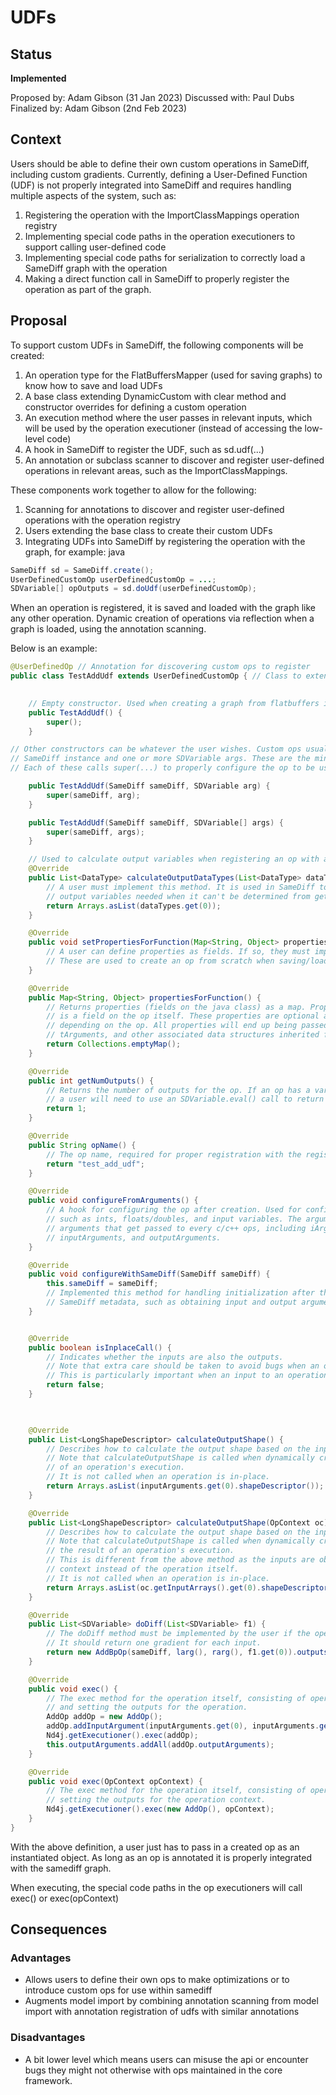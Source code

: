 # UDFs

## Status
**Implemented**

Proposed by: Adam Gibson (31 Jan 2023)
Discussed with: Paul Dubs
Finalized by: Adam Gibson (2nd Feb 2023)


## Context

Users should be able to define their own custom operations in SameDiff, including custom gradients. 
Currently, defining a User-Defined Function (UDF) is not properly integrated into SameDiff and requires handling multiple aspects of the system, such as:

1. Registering the operation with the ImportClassMappings operation registry
2. Implementing special code paths in the operation executioners to support calling user-defined code
3. Implementing special code paths for serialization to correctly load a SameDiff graph with the operation
4. Making a direct function call in SameDiff to properly register the operation as part of the graph.

## Proposal 
To support custom UDFs in SameDiff, the following components will be created:

1. An operation type for the FlatBuffersMapper (used for saving graphs) to know how to save and load UDFs
2. A base class extending DynamicCustom with clear method and constructor overrides for defining a custom operation
3.  An execution method where the user passes in relevant inputs, which will be used by the operation executioner (instead of accessing the low-level code)
4. A hook in SameDiff to register the UDF, such as sd.udf(...)
5. An annotation or subclass scanner to discover and register user-defined operations in relevant areas, such as the ImportClassMappings.

These components work together to allow for the following:

1. Scanning for annotations to discover and register user-defined operations with the operation registry
2. Users extending the base class to create their custom UDFs
3. Integrating UDFs into SameDiff by registering the operation with the graph, for example:
java
```java
SameDiff sd = SameDiff.create();
UserDefinedCustomOp userDefinedCustomOp = ...;
SDVariable[] opOutputs = sd.doUdf(userDefinedCustomOp);
```

When an operation is registered, it is saved and loaded with the graph like any other operation.
Dynamic creation of operations via reflection when a graph is loaded, using the annotation scanning.

Below is an example:
```java
@UserDefinedOp // Annotation for discovering custom ops to register
public class TestAddUdf extends UserDefinedCustomOp { // Class to extend
    

    // Empty constructor. Used when creating a graph from flatbuffers in the underlying { org.nd4j.autodiff.samediff.serde.FlatBuffersMapper}.
    public TestAddUdf() {
        super();
    }

// Other constructors can be whatever the user wishes. Custom ops usually take in a
// SameDiff instance and one or more SDVariable args. These are the minimum components to instantiate an op.
// Each of these calls super(...) to properly configure the op to be used within the SameDiff graph passed in.

    public TestAddUdf(SameDiff sameDiff, SDVariable arg) {
        super(sameDiff, arg);
    }

    public TestAddUdf(SameDiff sameDiff, SDVariable[] args) {
        super(sameDiff, args);
    }

    // Used to calculate output variables when registering an op with a graph.
    @Override
    public List<DataType> calculateOutputDataTypes(List<DataType> dataTypes) {
        // A user must implement this method. It is used in SameDiff to determine the number of 
        // output variables needed when it can't be determined from getNumOutputs().
        return Arrays.asList(dataTypes.get(0));
    }

    @Override
    public void setPropertiesForFunction(Map<String, Object> properties) {
        // A user can define properties as fields. If so, they must implement this method and propertiesForFunction().
        // These are used to create an op from scratch when saving/loading a model.
    }

    @Override
    public Map<String, Object> propertiesForFunction() {
        // Returns properties (fields on the java class) as a map. Properties can be any value that
        // is a field on the op itself. These properties are optional and may not be needed, 
        // depending on the op. All properties will end up being passed to the underlying iArguments, 
        // tArguments, and other associated data structures inherited from DynamicCustomOp.
        return Collections.emptyMap();
    }

    @Override
    public int getNumOutputs() {
        // Returns the number of outputs for the op. If an op has a variable number of outputs, 
        // a user will need to use an SDVariable.eval() call to return an int to determine the number of outputs.
        return 1;
    }

    @Override
    public String opName() {
        // The op name, required for proper registration with the registry.
        return "test_add_udf";
    }

    @Override
    public void configureFromArguments() {
        // A hook for configuring the op after creation. Used for configuration from specified arguments,
        // such as ints, floats/doubles, and input variables. The arguments referenced are the underlying 
        // arguments that get passed to every c/c++ ops, including iArguments, tArguments, dArguments,
        // inputArguments, and outputArguments.
    }

    @Override
    public void configureWithSameDiff(SameDiff sameDiff) {
        this.sameDiff = sameDiff;
        // Implemented this method for handling initialization after the op is created. It initiates values using relevant 
        // SameDiff metadata, such as obtaining input and output argument metadata from SDVariable found as args().
    }


    @Override
    public boolean isInplaceCall() {
        // Indicates whether the inputs are also the outputs.
        // Note that extra care should be taken to avoid bugs when an operation is in-place.
        // This is particularly important when an input to an operation is a view.
        return false;
    }

 

    @Override
    public List<LongShapeDescriptor> calculateOutputShape() {
        // Describes how to calculate the output shape based on the inputs. 
        // Note that calculateOutputShape is called when dynamically creating output arrays to store the result 
        // of an operation's execution. 
        // It is not called when an operation is in-place.
        return Arrays.asList(inputArguments.get(0).shapeDescriptor());
    }

    @Override
    public List<LongShapeDescriptor> calculateOutputShape(OpContext oc) {
        // Describes how to calculate the output shape based on the inputs from the operation context. 
        // Note that calculateOutputShape is called when dynamically creating output arrays to store 
        // the result of an operation's execution. 
        // This is different from the above method as the inputs are obtained from the operation
        // context instead of the operation itself. 
        // It is not called when an operation is in-place.
        return Arrays.asList(oc.getInputArrays().get(0).shapeDescriptor());
    }

    @Override
    public List<SDVariable> doDiff(List<SDVariable> f1) {
        // The doDiff method must be implemented by the user if the operation is to be used for training. 
        // It should return one gradient for each input.
        return new AddBpOp(sameDiff, larg(), rarg(), f1.get(0)).outputs();
    }

    @Override
    public void exec() {
        // The exec method for the operation itself, consisting of operation execution 
        // and setting the outputs for the operation.
        AddOp addOp = new AddOp();
        addOp.addInputArgument(inputArguments.get(0), inputArguments.get(1));
        Nd4j.getExecutioner().exec(addOp);
        this.outputArguments.addAll(addOp.outputArguments);
    }

    @Override
    public void exec(OpContext opContext) {
        // The exec method for the operation itself, consisting of operation execution and 
        // setting the outputs for the operation context.
        Nd4j.getExecutioner().exec(new AddOp(), opContext);
    }
}

```

With the above definition, a user just has to pass in a created op as an instantiated object.
As long as an op is annotated it is properly integrated with the samediff graph.

When executing, the special code paths in the op executioners will call exec() or exec(opContext)



## Consequences

### Advantages

* Allows users to define their own ops to make optimizations or to introduce custom ops
for use within samediff
* Augments model import by combining annotation scanning from model import with 
annotation registration of udfs with similar annotations

### Disadvantages
* A bit lower level which means users can misuse the api or encounter bugs they might not 
otherwise with ops maintained in the core framework.